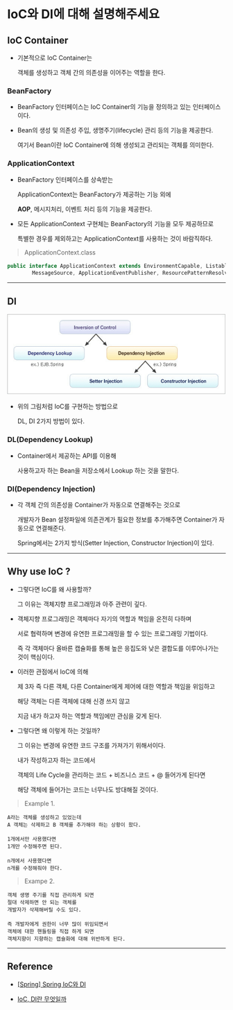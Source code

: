 

# IoC와 DI에 대해 설명해주세요



## IoC Container

* 기본적으로 IoC Container는 

  객체를 생성하고 객체 간의 의존성을 이어주는 역할을 한다.





### BeanFactory

* BeanFactory 인터페이스는 IoC Container의 기능을 정의하고 있는 인터페이스이다.

* Bean의 생성 및 의존성 주입, 생명주기(lifecycle) 관리 등의 기능을 제공한다. 

  여기서 Bean이란 IoC Container에 의해 생성되고 관리되는 객체를 의미한다.




### ApplicationContext

* BeanFactory 인터페이스를 상속받는 

  ApplicationContext는 BeanFactory가 제공하는 기능 외에 
  
  **AOP**, 메시지처리, 이벤트 처리 등의 기능을 제공한다.

* 모든 ApplicationContext 구현체는 BeanFactory의 기능을 모두 제공하므로 

  특별한 경우를 제외하고는 ApplicationContext를 사용하는 것이 바람직하다.

> ApplicationContext.class

``` java
public interface ApplicationContext extends EnvironmentCapable, ListableBeanFactory, HierarchicalBeanFactory,
		MessageSource, ApplicationEventPublisher, ResourcePatternResolver {
```


---

## DI

![](https://github.com/goodGid/Interview/blob/main/Spring/src/IoC-and-DI_1.png)

* 위의 그림처럼 IoC를 구현하는 방법으로 

  DL, DI 2가지 방법이 있다.

### DL(Dependency Lookup)

* Container에서 제공하는 API를 이용해 

  사용하고자 하는 Bean을 저장소에서 Lookup 하는 것을 말한다.


### DI(Dependency Injection)

* 각 객체 간의 의존성을 Container가 자동으로 연결해주는 것으로 

  개발자가 Bean 설정파일에 의존관계가 필요한 정보를 추가해주면 Container가 자동으로 연결해준다.

  Spring에서는 2가지 방식(Setter Injection, Constructor Injection)이 있다.



---


## Why use IoC ?

* 그렇다면 IoC를 왜 사용할까? 

  그 이유는 객체지향 프로그래밍과 아주 관련이 깊다.

* 객체지향 프로그래밍은 객체마다 자기의 역할과 책임을 온전히 다하며 

  서로 협력하며 변경에 유연한 프로그래밍을 할 수 있는 프로그래밍 기법이다. 
  
  즉 각 객체마다 올바른 캡슐화를 통해 높은 응집도와 낮은 결합도를 이루어나가는 것이 핵심이다.

* 이러한 관점에서 IoC에 의해

  제 3자 즉 다른 객체, 다른 Container에게 제어에 대한 역할과 책임을 위임하고 
  
  해당 객체는 다른 객체에 대해 신경 쓰지 않고 
  
  지금 내가 하고자 하는 역할과 책임에만 관심을 갖게 된다.
  
* 그렇다면 왜 이렇게 하는 것일까?

  그 이유는 변경에 유연한 코드 구조를 가져가기 위해서이다. 
  
  내가 작성하고자 하는 코드에서 
  
  객체의 Life Cycle을 관리하는 코드 + 비즈니스 코드 + @ 들어가게 된다면

  해당 객체에 들어가는 코드는 너무나도 방대해질 것이다.
  
> Example 1.

```
A라는 객체를 생성하고 있었는데 
A 객체는 삭제하고 B 객체를 추가해야 하는 상황이 왔다.

1개에서만 사용했다면 
1개만 수정해주면 된다.

n개에서 사용했다면
n개를 수정해줘야 한다.
```

> Exampe 2.

```
객체 생명 주기를 직접 관리하게 되면
절대 삭제하면 안 되는 객체를
개발자가 삭제해버릴 수도 있다.

즉 개발자에게 권한이 너무 많이 위임되면서
객체에 대한 핸들링을 직접 하게 되면
객체지향이 지향하는 캡슐화에 대해 위반하게 된다.
```

---


## Reference

* [[Spring] Spring IoC와 DI](https://gangnam-americano.tistory.com/60)


* [IoC, DI란 무엇일까](https://biggwang.github.io/2019/08/31/Spring/IoC,%20DI%EB%9E%80%20%EB%AC%B4%EC%97%87%EC%9D%BC%EA%B9%8C/)
